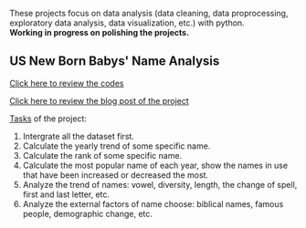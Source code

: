 These projects focus on data analysis (data cleaning, data proprocessing, exploratory data analysis, data visualization, etc.) with python.  
**Working in progress on polishing the projects.**


## US New Born Babys' Name Analysis 

[Click here to review the codes](https://github.com/ffflora/data-analysis-projects/blob/master/babynames.ipynb)

[Click here to review the blog post of the project](https://kyso.io/FFFlora/data-analysis-on-us-newborn-names)

<u>Tasks</u> of the project: 

1. Intergrate all the dataset first.
2. Calculate the yearly trend of some specific name.
3. Calculate the rank of some specific name.
4. Calculate the most popular name of each year, show the names in use that have been increased or decreased the most.
5. Analyze the trend of names: vowel, diversity, length, the change of spell, first and last letter, etc.
6. Analyze the external factors of name choose: biblical names, famous people, demographic change, etc.

